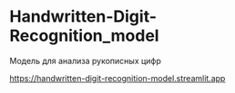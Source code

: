 # Handwritten-Digit-Recognition_model
Модель для анализа рукописных цифр

https://handwritten-digit-recognition-model.streamlit.app
